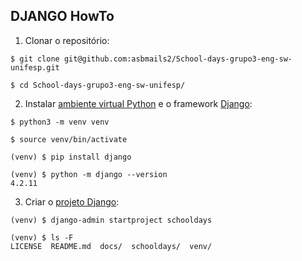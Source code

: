DJANGO HowTo
-------------

1. Clonar o repositório:

```
$ git clone git@github.com:asbmails2/School-days-grupo3-eng-sw-unifesp.git

$ cd School-days-grupo3-eng-sw-unifesp/
```

2. Instalar [ambiente virtual Python](https://docs.python.org/3/library/venv.html) e o framework [Django](https://www.djangoproject.com/):

```
$ python3 -m venv venv

$ source venv/bin/activate

(venv) $ pip install django

(venv) $ python -m django --version
4.2.11
```

3. Criar o [projeto Django](https://docs.djangoproject.com/en/4.2/intro/tutorial01/#creating-a-project):

```
(venv) $ django-admin startproject schooldays

(venv) $ ls -F
LICENSE  README.md  docs/  schooldays/  venv/
```